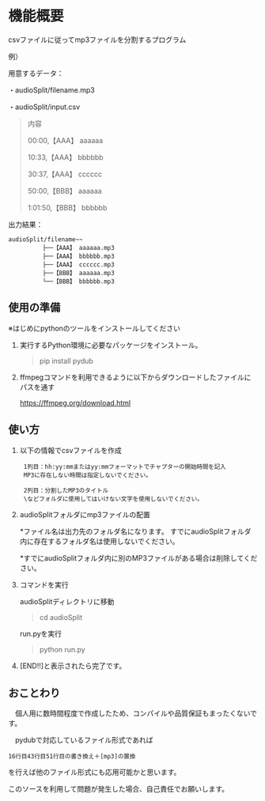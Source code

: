 # 機能概要
csvファイルに従ってmp3ファイルを分割するプログラム

例）

用意するデータ：

・audioSplit/filename.mp3

・audioSplit/input.csv
>  内容
>
> 00:00,【AAA】 aaaaaa
>
> 10:33,【AAA】 bbbbbb
>
> 30:37,【AAA】 cccccc
>
> 50:00,【BBB】 aaaaaa
>
> 1:01:50,【BBB】 bbbbbb
> 


出力結果：

    audioSplit/filename~~
            　├──【AAA】 aaaaaa.mp3
            　├──【AAA】 bbbbbb.mp3
            　├──【AAA】 cccccc.mp3
            　├──【BBB】 aaaaaa.mp3
            　└──【BBB】 bbbbbb.mp3


## 使用の準備

※はじめにpythonのツールをインストールしてください
1. 実行するPython環境に必要なパッケージをインストール。
    > pip install pydub

2. ffmpegコマンドを利用できるように以下からダウンロードしたファイルにパスを通す

    https://ffmpeg.org/download.html


## 使い方

1. 以下の情報でcsvファイルを作成

        1列目：hh:yy:mmまたはyy:mmフォーマットでチャプターの開始時間を記入
        MP3に存在しない時間は指定しないでください。

        2列目：分割したMP3のタイトル
        \などフォルダに使用してはいけない文字を使用しないでください。

2. audioSplitフォルダにmp3ファイルの配置

    *ファイル名は出力先のフォルダ名になります。
    すでにaudioSplitフォルダ内に存在するフォルダ名は使用しないでください。
    
    *すでにaudioSplitフォルダ内に別のMP3ファイルがある場合は削除してください。

3. コマンドを実行

    audioSplitディレクトリに移動
    > cd audioSplit

    run.pyを実行
    > python run.py

4. [END!!]と表示されたら完了です。

## おことわり
　個人用に数時間程度で作成したため、コンパイルや品質保証もまったくないです。

　pydubで対応しているファイル形式であれば

    16行目43行目51行目の書き換え＋[mp3]の置換

を行えば他のファイル形式にも応用可能かと思います。

このソースを利用して問題が発生した場合、自己責任でお願いします。
